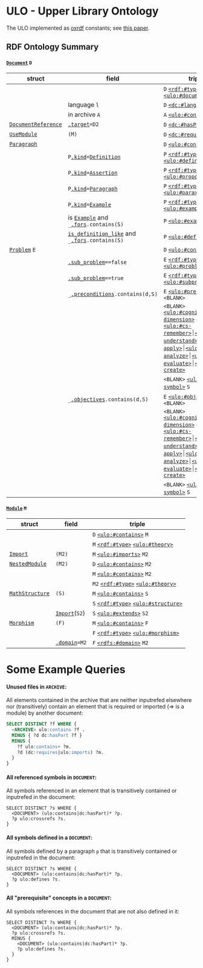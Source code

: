 # ULO - Upper Library Ontology

The ULO implemented as [oxrdf](https://docs.rs/oxrdf) constants; see [this paper](https://kwarc.info/people/mkohlhase/papers/cicm19-ulo.pdf).

## RDF Ontology Summary

#### [`Document`](crate::narration::documents::Document) `D`
| struct | field | triple |
| -----  | ----- | ------ |
|   |    | `D` [`<rdf:#type>`](rdf::TYPE) [`<ulo:#document>`](ulo::document) |
|   | language `l` | `D` [`<dc:#language>`](dc::language) `l` |
|   | in archive `A`  | `A` [`<ulo:#contains>`](ulo::contains) `D` |
| [`DocumentReference`](crate::narration::DocumentElement::DocumentReference) | [`.target`](crate::narration::DocumentElement::DocumentReference::target)`=D2` | `D` [`<dc:#hasPart>`](dc::hasPart) `D2` |
| [`UseModule`](crate::narration::DocumentElement::UseModule) | `(M)` | `D` [`<dc:#requires>`](dc::requires) `M` |
| [`Paragraph`](crate::narration::paragraphs::LogicalParagraph) |   | `D` [`<ulo:#contains>`](ulo::contains) `P` |
|   | `P`[`.kind`](crate::narration::paragraphs::LogicalParagraph::kind)`=`[`Definition`](crate::narration::paragraphs::ParagraphKind::Definition) | `P` [`<rdf:#type>`](rdf::TYPE) [`<ulo:#definition>`](ulo::definition) |
|   | `P`[`.kind`](crate::narration::paragraphs::LogicalParagraph::kind)`=`[`Assertion`](crate::narration::paragraphs::ParagraphKind::Assertion) | `P` [`<rdf:#type>`](rdf::TYPE) [`<ulo:#proposition>`](ulo::proposition) |
|   | `P`[`.kind`](crate::narration::paragraphs::LogicalParagraph::kind)`=`[`Paragraph`](crate::narration::paragraphs::ParagraphKind::Paragraph) | `P` [`<rdf:#type>`](rdf::TYPE) [`<ulo:#para>`](ulo::para) |
|   | `P`[`.kind`](crate::narration::paragraphs::LogicalParagraph::kind)`=`[`Example`](crate::narration::paragraphs::ParagraphKind::Example) | `P` [`<rdf:#type>`](rdf::TYPE) [`<ulo:#example>`](ulo::example) |
|   | is [`Example`](crate::narration::paragraphs::ParagraphKind::Example) and `_`[`.fors`](crate::narration::paragraphs::LogicalParagraph::fors)`.contains(S)`  | `P` [`<ulo:#example-for>`](ulo::example_for) `S` |
|   | [`is_definition_like`](crate::narration::paragraphs::ParagraphKind::is_definition_like) and  `_`[`.fors`](crate::narration::paragraphs::LogicalParagraph::fors)`.contains(S)`  | `P` [`<ulo:#defines>`](ulo::defines) `S` |
| [`Problem`](crate::narration::problems::Problem) `E` |   | `D` [`<ulo:#contains>`](ulo::contains) `E` |
|   | [`.sub_problem`](crate::narration::problems::Problem::sub_problem)`==false`   | `E` [`<rdf:#type>`](rdf::TYPE) [`<ulo:#problem>`](ulo::problem) |
|   | [`.sub_problem`](crate::narration::problems::Problem::sub_problem)`==true`   | `E` [`<rdf:#type>`](rdf::TYPE) [`<ulo:#subproblem>`](ulo::subproblem) |
|   | `_`[`.preconditions`](crate::narration::problems::Problem::preconditions)`.contains(d,S)`  | `E` [`<ulo:#precondition>`](ulo::precondition) `<BLANK>` |
|   |    | `<BLANK>` [`<ulo:#cognitive-dimension>`](ulo::cognitive_dimension) `d`, where `d=`[`<ulo:#cs-remember>`](ulo::remember)⏐[`<ulo:#cs-understand>`](ulo::understand)⏐[`<ulo:#cs-apply>`](ulo::apply)⏐[`<ulo:#cs-analyze>`](ulo::analyze)⏐[`<ulo:#cs-evaluate>`](ulo::evaluate)⏐[`<ulo:#cs-create>`](ulo::create) |
|   |    | `<BLANK>` [`<ulo:#po-symbol>`](ulo::po_has_symbol) `S` |
|   | `_`[`.objectives`](crate::narration::problems::Problem::objectives)`.contains(d,S)`  | `E` [`<ulo:#objective>`](ulo::objective) `<BLANK>` |
|   |    | `<BLANK>` [`<ulo:#cognitive-dimension>`](ulo::cognitive_dimension) `d`, where `d=`[`<ulo:#cs-remember>`](ulo::remember)⏐[`<ulo:#cs-understand>`](ulo::understand)⏐[`<ulo:#cs-apply>`](ulo::apply)⏐[`<ulo:#cs-analyze>`](ulo::analyze)⏐[`<ulo:#cs-evaluate>`](ulo::evaluate)⏐[`<ulo:#cs-create>`](ulo::create) |
|   |    | `<BLANK>` [`<ulo:#po-symbol>`](ulo::po_has_symbol) `S` |

#### [`Module`](crate::content::modules::Module) `M`
| struct | field | triple |
| -----  | ----- | ------ |
|   |    | `D` [`<ulo:#contains>`](ulo::contains) `M` |
|   |    | `M` [`<rdf:#type>`](rdf::TYPE) [`<ulo:#theory>`](ulo::theory) |
| [`Import`](crate::content::declarations::OpenDeclaration::Import) | `(M2)` | `M` [`<ulo:#imports>`](ulo::imports) `M2` |
| [`NestedModule`](crate::content::declarations::OpenDeclaration::NestedModule) | `(M2)` | `D` [`<ulo:#contains>`](ulo::contains) `M2` |
|   |    | `M` [`<ulo:#contains>`](ulo::contains) `M2` |
|   |    | `M2` [`<rdf:#type>`](rdf::TYPE) [`<ulo:#theory>`](ulo::theory) |
| [`MathStructure`](crate::content::declarations::OpenDeclaration::MathStructure) | `(S)` | `M` [`<ulo:#contains>`](ulo::contains) `S` |
|   |    | `S` [`<rdf:#type>`](rdf::TYPE) [`<ulo:#structure>`](ulo::structure) |
|   | [`Import`](crate::content::declarations::OpenDeclaration::Import)(`S2`)   | `S` [`<ulo:#extends>`](ulo::extends) `S2` |
| [`Morphism`](crate::content::declarations::OpenDeclaration::Morphism) | `(F)` | `M` [`<ulo:#contains>`](ulo::contains) `F` |
|   |    | `F` [`<rdf:#type>`](rdf::TYPE) [`<ulo:#morphism>`](ulo::morphism) |
|   | [`.domain`](crate::content::declarations::morphisms::Morphism)`=M2`   | `F` [`<rdfs:#domain>`](rdfs::DOMAIN) `M2` |



# Some Example Queries

#### Unused files in `ARCHIVE`:
All elements contained in the archive that are neither inputrefed elsewhere
nor (transitively) contain an element that is required or imported (=> is a module)
by another document:
```sql
SELECT DISTINCT ?f WHERE {
  <ARCHIVE> ulo:contains ?f .
  MINUS { ?d dc:hasPart ?f }
  MINUS {
    ?f ulo:contains+ ?m.
    ?d (dc:requires|ulo:imports) ?m.
  }
}
```

#### All referenced symbols in `DOCUMENT`:
All symbols referenced in an element that is transitively contained or inputrefed in
the document:
```sparql
SELECT DISTINCT ?s WHERE {
  <DOCUMENT> (ulo:contains|dc:hasPart)* ?p.
  ?p ulo:crossrefs ?s.
}
```

#### All symbols defined in a `DOCUMENT`:
All symbols defined by a paragraph `p` that is transitively contained or inputrefed in
the document:
```sparql
SELECT DISTINCT ?s WHERE {
  <DOCUMENT> (ulo:contains|dc:hasPart)* ?p.
  ?p ulo:defines ?s.
}
```

#### All "prerequisite" concepts in a `DOCUMENT`:
All symbols references in the document that are not also defined in it:
```sparql
SELECT DISTINCT ?s WHERE {
  <DOCUMENT> (ulo:contains|dc:hasPart)* ?p.
  ?p ulo:crossrefs ?s.
  MINUS {
    <DOCUMENT> (ulo:contains|dc:hasPart)* ?p.
    ?p ulo:defines ?s.
  }
}
```
